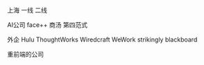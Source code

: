 

上海
一线
二线

AI公司
face++ 商汤  第四范式


外企
Hulu ThoughtWorks Wiredcraft WeWork strikingly
blackboard


重前端的公司